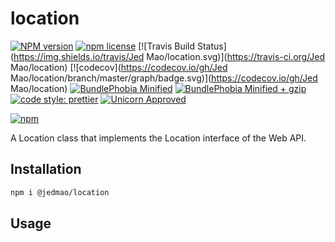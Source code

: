# location

[![NPM version](http://img.shields.io/npm/v/@jedmao/location.svg?style=flat)](https://www.npmjs.org/package/@jedmao/location)
[![npm license](http://img.shields.io/npm/l/@jedmao/location.svg?style=flat-square)](https://www.npmjs.org/package/@jedmao/location)
[![Travis Build Status](https://img.shields.io/travis/Jed Mao/location.svg)](https://travis-ci.org/Jed Mao/location)
[![codecov](https://codecov.io/gh/Jed Mao/location/branch/master/graph/badge.svg)](https://codecov.io/gh/Jed Mao/location)
[![BundlePhobia Minified](https://badgen.net/bundlephobia/min/@jedmao/location?label=min)](https://bundlephobia.com/result?p=@jedmao/location)
[![BundlePhobia Minified + gzip](https://badgen.net/bundlephobia/minzip/@jedmao/location?label=min%2Bgzip)](https://bundlephobia.com/result?p=@jedmao/location)
[![code style: prettier](https://img.shields.io/badge/code_style-prettier-ff69b4.svg)](https://github.com/prettier/prettier)
[![Unicorn Approved](https://img.shields.io/badge/unicorn-approved-ff69b4.svg)](https://twitter.com/sindresorhus/status/457989012528316416?ref_src=twsrc%5Etfw&ref_url=https%3A%2F%2Fwww.quora.com%2FWhat-does-the-unicorn-approved-shield-mean-in-GitHub)

[![npm](https://nodei.co/npm/@jedmao/location.svg?downloads=true)](https://nodei.co/npm/@jedmao/location/)

A Location class that implements the Location interface of the Web API.

## Installation

```bash
npm i @jedmao/location
```

## Usage

<!-- TODO -->
